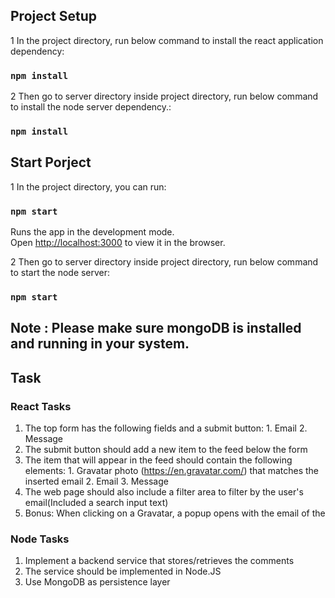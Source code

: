 ## Project Setup

1 In the project directory, run below command to install the react application dependency:
### `npm install`

2 Then go to server directory inside project directory, run below command to install the node server dependency.:
### `npm install`


## Start Porject

1 In the project directory, you can run:
### `npm start`

Runs the app in the development mode.<br />
Open [http://localhost:3000](http://localhost:3000) to view it in the browser.

2 Then go to server directory inside project directory, run below command to start the node server:
### `npm start`

## Note :  Please make sure mongoDB is installed and running in your system.

## Task 

### React Tasks
1. The top form has the following fields and a submit button: 
                    1. Email 
                    2. Message 
2. The submit button should add a new item to the feed below the form 
3. The item that will appear in the feed should contain the following elements: 
                    1. Gravatar photo (https://en.gravatar.com/) that matches the inserted email
                    2. Email 
                    3. Message 
4. The web page should also include a filter area to filter by the user's email(Included a search input text) 
5. Bonus: When clicking on a Gravatar, a popup opens with the email of the 

### Node Tasks
1. Implement a backend service that stores/retrieves the comments 
2. The service should be implemented in Node.JS 
3. Use MongoDB as persistence layer
